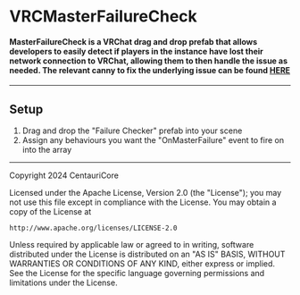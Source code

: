 # VRCMasterFailureCheck
#### MasterFailureCheck is a VRChat drag and drop prefab that allows developers to easily detect if players in the instance have lost their network connection to VRChat, allowing them to then handle the issue as needed. The relevant canny to fix the underlying issue can be found [HERE](https://feedback.vrchat.com/udon/p/master-sleeping-quest-potential-networking-issues-and-they-can-sleep-for-more-th)
---
## Setup
1) Drag and drop the "Failure Checker" prefab into your scene
2) Assign any behaviours you want the "OnMasterFailure" event to fire on into the array
---
Copyright 2024 CentauriCore

Licensed under the Apache License, Version 2.0 (the "License");
you may not use this file except in compliance with the License.
You may obtain a copy of the License at

    http://www.apache.org/licenses/LICENSE-2.0

Unless required by applicable law or agreed to in writing, software
distributed under the License is distributed on an "AS IS" BASIS,
WITHOUT WARRANTIES OR CONDITIONS OF ANY KIND, either express or implied.
See the License for the specific language governing permissions and
limitations under the License.
